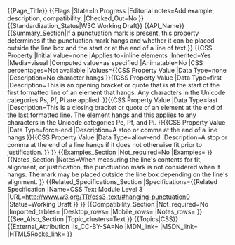 {{Page_Title}}
{{Flags
|State=In Progress
|Editorial notes=Add example, description, compatibility.
|Checked_Out=No
}}
{{Standardization_Status|W3C Working Draft}}
{{API_Name}}
{{Summary_Section|If a punctuation mark is present, this property determines if the punctuation mark hangs and whether it can be placed outside the line box and the start or at the end of a line of text.}}
{{CSS Property
|Initial value=none
|Applies to=inline elements
|Inherited=Yes
|Media=visual
|Computed value=as specified
|Animatable=No
|CSS percentages=Not available
|Values={{CSS Property Value
|Data Type=none
|Description=No character hangs
}}{{CSS Property Value
|Data Type=first
|Description=This is an opening bracket or quote that is at the start of the first formatted line of an element that hangs. Any characters in the Unicode categories Ps, Pf, Pi are applied.
}}{{CSS Property Value
|Data Type=last
|Description=This is a closing bracket or quote of an element at the end of the last formatted line. The element hangs and this applies to any characters in the Unicode categories Pe, Pf, and Pi.
}}{{CSS Property Value
|Data Type=force-end
|Description=A stop or comma at the end of a line hangs
}}{{CSS Property Value
|Data Type=allow-end
|Description=A stop or comma at the end of a line hangs if it does not otherwise fit prior to justification.
}}
}}
{{Examples_Section
|Not_required=No
|Examples=
}}
{{Notes_Section
|Notes=When measuring the line's contents for fit, alignment, or justification, the punctuation mark is not considered when it hangs. The mark may be placed outside the line box depending on the line's alignment.
}}
{{Related_Specifications_Section
|Specifications={{Related Specification
|Name=CSS Text Module Level 3
|URL=http://www.w3.org/TR/css3-text/#hanging-punctuation0
|Status=Working Draft
}}
}}
{{Compatibility_Section
|Not_required=No
|Imported_tables=
|Desktop_rows=
|Mobile_rows=
|Notes_rows=
}}
{{See_Also_Section
|Topic_clusters=Text
}}
{{Topics|CSS}}
{{External_Attribution
|Is_CC-BY-SA=No
|MDN_link=
|MSDN_link=
|HTML5Rocks_link=
}}
